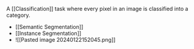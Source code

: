 A [[Classification]] task where every pixel in an image is classified into a category.

- [[Semantic Segmentation]]
- [[Instance Segmentation]]
- ![[Pasted image 20240122152045.png]]
